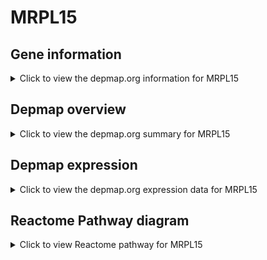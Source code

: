 <h1>MRPL15</h1>

<h2>Gene information</h2>
<details>
  <summary>Click to view the depmap.org information for MRPL15</summary>
  <iframe src="https://depmap.org/portal/gene/MRPL15?tab=about" style="border:none;width:100%;height:800px"></iframe>
</details>

<h2>Depmap overview</h2>
<details>
  <summary>Click to view the depmap.org summary for MRPL15</summary>
  <iframe src="https://depmap.org/portal/gene/MRPL15?tab=overview" style="border:none;width:100%;height:800px"></iframe>
</details>

<h2>Depmap expression</h2>
<details>
  <summary>Click to view the depmap.org expression data for MRPL15</summary>
  <iframe src="https://depmap.org/portal/gene/MRPL15?tab=characterization" style="border:none;width:100%;height:800px"></iframe>
</details>



<h2>Reactome Pathway diagram</h2>
<details>
  <summary>Click to view Reactome pathway for MRPL15</summary>
  <p>Mitochondrial translation termination</p>
  <iframe src="https://reactome.org/PathwayBrowser/#/R-HSA-5419276" style="border:none;width:100%;height:800px"></iframe>
</details>



